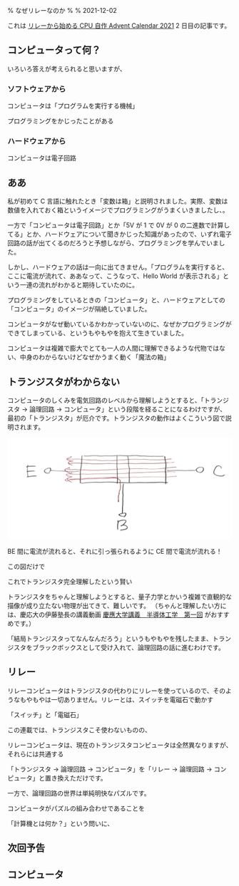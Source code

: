 % なぜリレーなのか
%
% 2021-12-02

これは [リレーから始める CPU 自作 Advent Calendar 2021](https://adventar.org/calendars/7052) 2 日目の記事です。

## コンピュータって何？

いろいろ答えが考えられると思いますが、

### ソフトウェアから

コンピュータは「プログラムを実行する機械」

プログラミングをかじったことがある

### ハードウェアから

コンピュータは電子回路

## ああ

私が初めて C 言語に触れたとき「変数は箱」と説明されました。実際、変数は数値を入れておく箱というイメージでプログラミングがうまくいきましたし、。

一方で「コンピュータは電子回路」とか「5V が 1 で 0V が 0 の二進数で計算してる」とか、ハードウェアについて聞きかじった知識があったので、いずれ電子回路の話が出てくるのだろうと予想しながら、プログラミングを学んでいました。

しかし、ハードウェアの話は一向に出てきません。「プログラムを実行すると、ここに電流が流れて、ああなって、こうなって、Hello World が表示される」という一連の流れがわかると期待していたのに。

プログラミングをしているときの「コンピュータ」と、ハードウェアとしての「コンピュータ」のイメージが隔絶していました。

コンピュータがなぜ動いているかわかっていないのに、なぜかプログラミングができてしまっている、というもやもやを抱えて生きていました。

コンピュータは複雑で膨大でとても一人の人間に理解できるような代物ではない、中身のわからないけどなぜかうまく動く「魔法の箱」

## トランジスタがわからない

コンピュータのしくみを電気回路のレベルから理解しようとすると、「トランジスタ → 論理回路 → コンピュータ」という段階を経ることになるわけですが、最初の「トランジスタ」が厄介です。トランジスタの動作はよくこういう図で説明されます。

![](./img/Transistor.JPG)

BE 間に電流が流れると、それに引っ張られるように CE 間で電流が流れる！

この図だけで

これでトランジスタ完全理解したという賢い

トランジスタをちゃんと理解しようとすると、量子力学とかいう複雑で直観的な描像が成り立たない物理が出てきて、難しいです。 （ちゃんと理解したい方には、慶応大の伊藤塾長の講義動画 [慶應大学講義　半導体工学　第一回](https://youtu.be/jwQY0vOAiOQ) がおすすめです。）

「結局トランジスタってなんなんだろう」というもやもやを残したまま、トランジスタをブラックボックスとして受け入れて、論理回路の話に進むわけです。

## リレー

リレーコンピュータはトランジスタの代わりにリレーを使っているので、そのようなもやもやは一切ありません。リレーとは、スイッチを電磁石で動かす

「スイッチ」と「電磁石」

この連載では、トランジスタこそ使わないものの、

リレーコンピュータは、現在のトランジスタコンピュータは全然異なりますが、それらには共通する

「トランジスタ → 論理回路 → コンピュータ」を「リレー → 論理回路 → コンピュータ」と置き換えただけです。

一方で、論理回路の世界は単純明快なパズルです。

コンピュータがパズルの組み合わせであることを

「計算機とは何か？」という問いに、

## 次回予告

## コンピュータ
